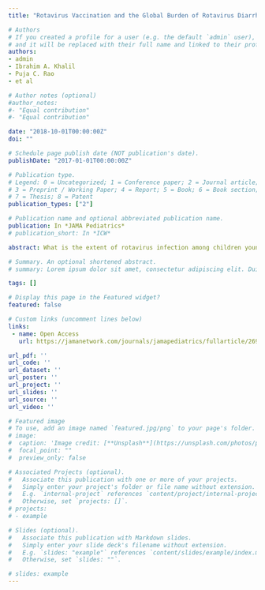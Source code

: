 ```yaml
---
title: "Rotavirus Vaccination and the Global Burden of Rotavirus Diarrhea Among Children Younger Than 5 Years"

# Authors
# If you created a profile for a user (e.g. the default `admin` user), write the username (folder name) here 
# and it will be replaced with their full name and linked to their profile.
authors:
- admin
- Ibrahim A. Khalil
- Puja C. Rao
- et al

# Author notes (optional)
#author_notes:
#- "Equal contribution"
#- "Equal contribution"

date: "2018-10-01T00:00:00Z"
doi: ""

# Schedule page publish date (NOT publication's date).
publishDate: "2017-01-01T00:00:00Z"

# Publication type.
# Legend: 0 = Uncategorized; 1 = Conference paper; 2 = Journal article;
# 3 = Preprint / Working Paper; 4 = Report; 5 = Book; 6 = Book section;
# 7 = Thesis; 8 = Patent
publication_types: ["2"]

# Publication name and optional abbreviated publication name.
publication: In *JAMA Pediatrics*
# publication_short: In *ICW*

abstract: What is the extent of rotavirus infection among children younger than 5 years, and how has the rotavirus vaccine reduced this global burden? This report of the Global Burden of Disease and several extended analyses on rotavirus and results of rotavirus vaccination found that rotavirus infection caused 128 500 deaths and 258 173 300 episodes of diarrhea among children younger than 5 years in 2016. The rotavirus vaccine is estimated to have averted approximately 28 000 deaths in 2016, and approximately 83 200 additional children could have been saved had full vaccine coverage been achieved that year. Prioritizing the introduction of the rotavirus vaccine and interventions to reduce diarrhea-associated morbidity and mortality are necessary in the continued reduction of the global rotavirus burden.

# Summary. An optional shortened abstract.
# summary: Lorem ipsum dolor sit amet, consectetur adipiscing elit. Duis posuere tellus ac convallis placerat. Proin tincidunt magna sed ex sollicitudin condimentum.

tags: []

# Display this page in the Featured widget?
featured: false

# Custom links (uncomment lines below)
links:
 - name: Open Access
   url: https://jamanetwork.com/journals/jamapediatrics/fullarticle/2696431

url_pdf: ''
url_code: ''
url_dataset: ''
url_poster: ''
url_project: ''
url_slides: ''
url_source: ''
url_video: ''

# Featured image
# To use, add an image named `featured.jpg/png` to your page's folder. 
# image:
#  caption: 'Image credit: [**Unsplash**](https://unsplash.com/photos/pLCdAaMFLTE)'
#  focal_point: ""
#  preview_only: false

# Associated Projects (optional).
#   Associate this publication with one or more of your projects.
#   Simply enter your project's folder or file name without extension.
#   E.g. `internal-project` references `content/project/internal-project/index.md`.
#   Otherwise, set `projects: []`.
# projects:
# - example

# Slides (optional).
#   Associate this publication with Markdown slides.
#   Simply enter your slide deck's filename without extension.
#   E.g. `slides: "example"` references `content/slides/example/index.md`.
#   Otherwise, set `slides: ""`.

# slides: example
---
```

